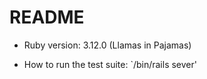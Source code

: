 # README

* Ruby version: 3.12.0 (Llamas in Pajamas)

* How to run the test suite: `/bin/rails sever'
